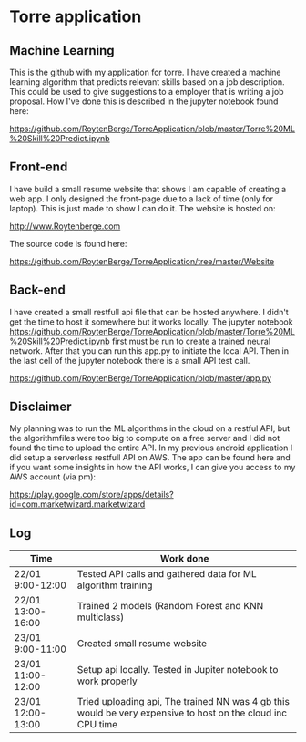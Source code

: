# Torre application

## Machine Learning
This is the github with my application for torre. 
I have created a machine learning algorithm that predicts relevant skills based on a job description. This could be used to give suggestions to a employer that is writing a job proposal. How I've done this is described in the jupyter notebook found here:

https://github.com/RoytenBerge/TorreApplication/blob/master/Torre%20ML%20Skill%20Predict.ipynb

## Front-end
I have build a small resume website that shows I am capable of creating a web app. I only designed the front-page due to a lack of time (only for laptop). This is just made to show I can do it. The website is hosted on:

http://www.Roytenberge.com

The source code is found here:

https://github.com/RoytenBerge/TorreApplication/tree/master/Website

## Back-end
I have created a small restfull api file that can be hosted anywhere. I didn't get the time to host it somewhere but it works locally. The jupyter notebook https://github.com/RoytenBerge/TorreApplication/blob/master/Torre%20ML%20Skill%20Predict.ipynb first must be run to create a trained neural network. After that you can run this app.py to initiate the local API. Then in the last cell of the jupyter notebook there is a small API test call.

https://github.com/RoytenBerge/TorreApplication/blob/master/app.py

## Disclaimer
My planning was to run the ML algorithms in the cloud on a restful API, but the algorithmfiles were too big to compute on a free server and I did not found the time to upload the entire API. In my previous android application I did setup a serverless restfull API on AWS. The app can be found here and if you want some insights in how the API works, I can give you access to my AWS account (via pm):

https://play.google.com/store/apps/details?id=com.marketwizard.marketwizard

## Log
| Time  | Work done | 
|---|---|
|  22/01 9:00-12:00 | Tested API calls and gathered data for ML algorithm training  | 
|  22/01 13:00-16:00 |  Trained 2 models (Random Forest and KNN multiclass) |
|  23/01 9:00-11:00 | Created small resume website  | 
|  23/01 11:00-12:00 | Setup api locally. Tested in Jupiter notebook to work properly  | 
|  23/01 12:00-13:00 | Tried uploading api, The trained NN was 4 gb this would be very expensive to host on the cloud inc CPU time  |

